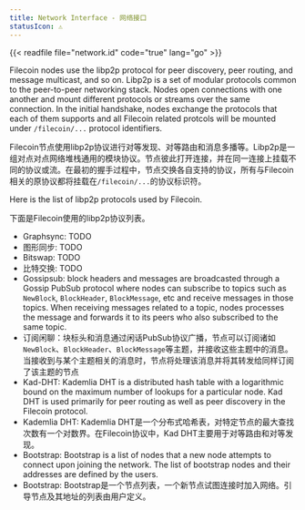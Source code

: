 ```yaml
---
title: Network Interface - 网络接口
statusIcon: ⚠️
---
```


{{< readfile file="network.id" code="true" lang="go" >}}


Filecoin nodes use the libp2p protocol for peer discovery, peer routing, and message multicast, and so on. Libp2p is a set of modular protocols common to the peer-to-peer networking stack. Nodes open connections with one another and mount different protocols or streams over the same connection. In the initial handshake, nodes exchange the protocols that each of them supports and all Filecoin related protcols will be mounted under `/filecoin/...` protocol identifiers.

Filecoin节点使用libp2p协议进行对等发现、对等路由和消息多播等。Libp2p是一组对点对点网络堆栈通用的模块协议。节点彼此打开连接，并在同一连接上挂载不同的协议或流。在最初的握手过程中，节点交换各自支持的协议，所有与Filecoin相关的原协议都将挂载在`/filecoin/...`的协议标识符。

Here is the list of libp2p protocols used by Filecoin.

下面是Filecoin使用的libp2p协议列表。

- Graphsync: TODO
- 图形同步: TODO
- Bitswap:  TODO
- 比特交换:  TODO
- Gossipsub: block headers and messages are broadcasted through a Gossip PubSub protocol where nodes can subscribe to topics such as `NewBlock`, `BlockHeader`, `BlockMessage`, etc and receive messages in those topics. When receiving messages related to a topic, nodes processes the message and forwards it to its peers who also subscribed to the same topic.
- 订阅闲聊：块标头和消息通过闲话PubSub协议广播，节点可以订阅诸如`NewBlock`、`BlockHeader`、`BlockMessage`等主题，并接收这些主题中的消息。当接收到与某个主题相关的消息时，节点将处理该消息并将其转发给同样订阅了该主题的节点
- Kad-DHT: Kademlia DHT is a distributed hash table with a logarithmic bound on the maximum number of lookups for a particular node. Kad DHT is used primarily for peer routing as well as peer discovery in the Filecoin protocol.
- Kademlia DHT: Kademlia DHT是一个分布式哈希表，对特定节点的最大查找次数有一个对数界。在Filecoin协议中，Kad DHT主要用于对等路由和对等发现。
- Bootstrap: Bootstrap is a list of nodes that a new node attempts to connect upon joining the network. The list of bootstrap nodes and their addresses are defined by the users.
- Bootstrap: Bootstrap是一个节点列表，一个新节点试图连接时加入网络。引导节点及其地址的列表由用户定义。
